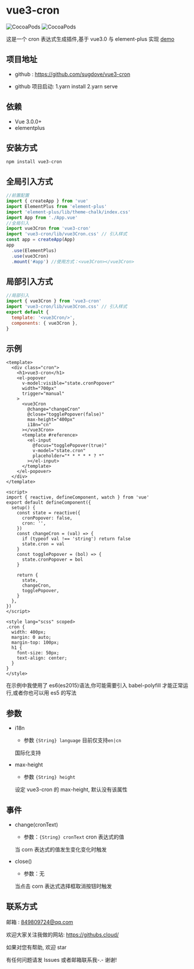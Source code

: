 # vue3-cron

![CocoaPods](https://img.shields.io/npm/dt/vue3-cron.svg)
![CocoaPods](https://img.shields.io/npm/v/vue3-cron.svg)

这是一个 cron 表达式生成插件,基于 vue3.0 与 element-plus 实现
[demo](https://githubs.cloud/vue3-cron/)

## 项目地址

- github : https://github.com/sugdove/vue3-cron

- github 项目启动: 1.yarn install 2.yarn serve

## 依赖

- Vue 3.0.0+
- elementplus

## 安装方式

```
npm install vue3-cron
```

## 全局引入方式

```javascript
//前置配置
import { createApp } from 'vue'
import ElementPlus from 'element-plus'
import 'element-plus/lib/theme-chalk/index.css'
import App from './App.vue'
//全局引入
import vue3Cron from 'vue3-cron'
import 'vue3-cron/lib/vue3Cron.css' // 引入样式
const app = createApp(App)
app
  .use(ElementPlus)
  .use(vue3Cron)
  .mount('#app') //使用方式：<vue3Cron></vue3Cron>
```

## 局部引入方式

```javascript
//局部引入
import { vue3Cron } from 'vue3-cron'
import 'vue3-cron/lib/vue3Cron.css' // 引入样式
export default {
  template: '<vue3Cron/>',
  components: { vue3Cron },
}
```

## 示例

```vue
<template>
  <div class="cron">
    <h1>vue3-cron</h1>
    <el-popover
      v-model:visible="state.cronPopover"
      width="700px"
      trigger="manual"
    >
      <vue3Cron
        @change="changeCron"
        @close="togglePopover(false)"
        max-height="400px"
        i18n="cn"
      ></vue3Cron>
      <template #reference>
        <el-input
          @focus="togglePopover(true)"
          v-model="state.cron"
          placeholder="* * * * * ? *"
        ></el-input>
      </template>
    </el-popover>
  </div>
</template>

<script>
import { reactive, defineComponent, watch } from 'vue'
export default defineComponent({
  setup() {
    const state = reactive({
      cronPopover: false,
      cron: '',
    })
    const changeCron = (val) => {
      if (typeof val !== 'string') return false
      state.cron = val
    }
    const togglePopover = (bol) => {
      state.cronPopover = bol
    }

    return {
      state,
      changeCron,
      togglePopover,
    }
  },
})
</script>

<style lang="scss" scoped>
.cron {
  width: 400px;
  margin: 0 auto;
  margin-top: 100px;
  h1 {
    font-size: 50px;
    text-align: center;
  }
}
</style>
```

在示例中我使用了 es6(es2015)语法,你可能需要引入 babel-polyfill 才能正常运行,或者你也可以用 es5 的写法

## 参数

- i18n

  - 参数 `{String} language` 目前仅支持`en|cn`

  国际化支持

- max-height

  - 参数 `{String} height`

  设定 vue3-cron 的 max-height, 默认没有该属性

## 事件

- change(cronText)

  - 参数：`{String} cronText` cron 表达式的值

  当 corn 表达式的值发生变化变化时触发

- close()

  - 参数：无

  当点击 corn 表达式选择框取消按钮时触发

## 联系方式

邮箱 : 849809724@qq.com

欢迎大家关注我做的网站: https://githubs.cloud/

如果对您有帮助, 欢迎 star

有任何问题请发 Issues 或者邮箱联系我-.- 谢谢!
